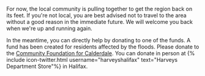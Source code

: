For now, the local community is pulling together to get the region back on its
feet. If you're not local, you are best advised not to travel to the area
without a good reason in the immediate future. We will welcome you back when
we're up and running again.

In the meantime, you can directly help by donating to one of the funds.
A fund has been created for residents affected by the floods. Please donate to
the
[Community Foundation for Calderdale](https://localgiving.com/appeal/Flooding).
You can donate in person at {% include icon-twitter.html
  username="harveyshalifax" text="Harveys Department Store"%} in Halifax.

